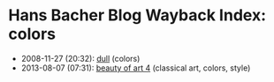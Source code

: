 # Hans Bacher Blog Wayback Index: colors

* 2008-11-27 (20:32): [dull](https://web.archive.org/web/https://one1more2time3.wordpress.com/2008/11/27/dull-2/) (colors)
* 2013-08-07 (07:31): [beauty of art 4](https://web.archive.org/web/https://one1more2time3.wordpress.com/2013/08/07/beauty-of-art-4/) (classical art, colors, style)